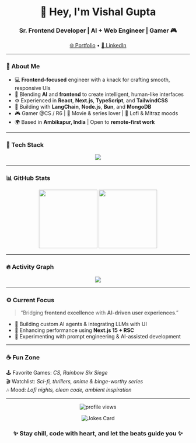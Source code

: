 <h1 align="center">👋 Hey, I'm Vishal Gupta</h1>
<h3 align="center">Sr. Frontend Developer | AI + Web Engineer | Gamer 🎮</h3>

<p align="center">
  <a target="_blank" href="https://vishalg.in">🌐 Portfolio</a> •
  <a target="_blank" href="https://www.linkedin.com/in/vishalgupta26/">💼 LinkedIn</a>
</p>

---

### 🧠 About Me

- 💻 **Frontend-focused** engineer with a knack for crafting smooth, responsive UIs  
- 🤖 Blending **AI** and **frontend** to create intelligent, human-like interfaces  
- ⚙️ Experienced in **React**, **Next.js**, **TypeScript**, and **TailwindCSS**  
- 🧩 Building with **LangChain**, **Node.js**, **Bun**, and **MongoDB**  
- 🎮 Gamer @CS / R6 | 🎥 Movie & series lover | 🎵 Lofi & Mitraz moods  
- 🌍 Based in **Ambikapur, India** | Open to **remote-first work**

---

### 🧩 Tech Stack

<p align="center">
  <img src="https://skillicons.dev/icons?i=react,nextjs,typescript,tailwind,nodejs,express,mongodb,bun,git,github,vscode" />
</p>

---

### 📊 GitHub Stats

<p align="center">
  <img height="160em" src="https://github-readme-stats.vercel.app/api?username=vishalguptax&show_icons=true&theme=tokyonight&hide_border=true&include_all_commits=true" />
  <img height="160em" src="https://github-readme-stats.vercel.app/api/top-langs/?username=vishalguptax&layout=compact&theme=tokyonight&hide_border=true" />
</p>

---

### 🔥 Activity Graph

<p align="center">
  <img src="https://github-readme-activity-graph.vercel.app/graph?username=vishalguptax&bg_color=0f2027&color=00ffcc&line=00ccff&point=ffffff&area=true&hide_border=true" />
</p>

---

### ⚙️ Current Focus

> “Bridging **frontend excellence** with **AI-driven user experiences**.”

- 🧬 Building custom AI agents & integrating LLMs with UI  
- 🎨 Enhancing performance using **Next.js 15 + RSC**  
- 🧠 Experimenting with prompt engineering & AI-assisted development  

---

### ☕ Fun Zone

🕹️ Favorite Games: *CS, Rainbow Six Siege*  
🎬 Watchlist: *Sci-fi, thrillers, anime & binge-worthy series*  
🎶 Mood: *Lofi nights, clean code, ambient inspiration*

---

<p align="center">
  <img src="https://komarev.com/ghpvc/?username=vishalguptax&style=flat&color=blueviolet" alt="profile views"/>
</p>

<p align="center">
  <img src="https://readme-jokes.vercel.app/api?theme=tokyonight" alt="Jokes Card" />
</p>

<h3 align="center">✨ Stay chill, code with heart, and let the beats guide you ✨</h3>
